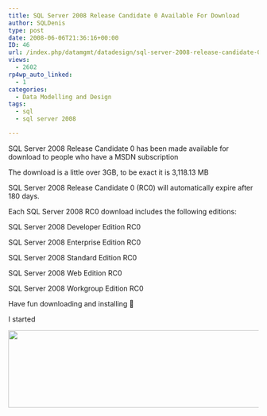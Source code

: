 ```yaml
---
title: SQL Server 2008 Release Candidate 0 Available For Download
author: SQLDenis
type: post
date: 2008-06-06T21:36:16+00:00
ID: 46
url: /index.php/datamgmt/datadesign/sql-server-2008-release-candidate-0-avai/
views:
  - 2602
rp4wp_auto_linked:
  - 1
categories:
  - Data Modelling and Design
tags:
  - sql
  - sql server 2008

---
```

SQL Server 2008 Release Candidate 0 has been made available for download to people who have a MSDN subscription

The download is a little over 3GB, to be exact it is 3,118.13 MB

SQL Server 2008 Release Candidate 0 (RC0) will automatically expire after 180 days.

Each SQL Server 2008 RC0 download includes the following editions:

SQL Server 2008 Developer Edition RC0
  
SQL Server 2008 Enterprise Edition RC0
  
SQL Server 2008 Standard Edition RC0
  
SQL Server 2008 Web Edition RC0
  
SQL Server 2008 Workgroup Edition RC0 

Have fun downloading and installing 🙂

I started 

<div class="image_block">
  <img src="https://lessthandot.z19.web.core.windows.net/wp-content/uploads/blogs/DataMgmt/sqldown.JPG" alt="" title="" width="551" height="156" />
</div>